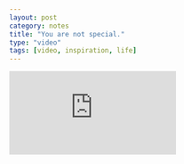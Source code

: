 ```yaml
---
layout: post
category: notes
title: "You are not special."
type: "video"
tags: [video, inspiration, life]
---
```

<iframe src="http://www.youtube.com/embed/_lfxYhtf8o4" frameborder="0" allowfullscreen></iframe>